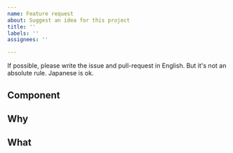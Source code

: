 ```yaml
---
name: Feature request
about: Suggest an idea for this project
title: ''
labels: ''
assignees: ''

---
```


If possible, please write the issue and pull-request in English.
But it's not an absolute rule. Japanese is ok.

<!--
Thank you for sending a feature request!
Here is the naming rule of the issue title:
https://github.com/kintone-labs/kintone-ui-component/blob/master/CONTRIBUTING.md#issue
-->

## Component

<!-- Which component do you want to add a feature for? -->
<!-- What components do you want to add? -->

## Why

<!-- Why do you want the feature and why does it make sense for kintone UI Component? -->


## What

<!-- What is a solution you want to add? -->
